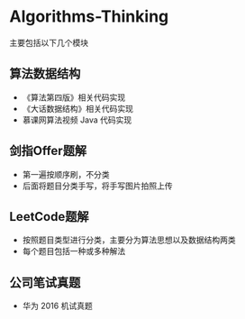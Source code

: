 # Algorithms-Thinking  

主要包括以下几个模块  

## 算法数据结构  

* 《算法第四版》相关代码实现
* 《大话数据结构》相关代码实现
* 慕课网算法视频 Java 代码实现    

## 剑指Offer题解  

* 第一遍按顺序刷，不分类
* 后面将题目分类手写，将手写图片拍照上传  

## LeetCode题解  

* 按照题目类型进行分类，主要分为算法思想以及数据结构两类  
* 每个题目包括一种或多种解法  


## 公司笔试真题  

* 华为 2016 机试真题


